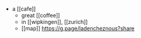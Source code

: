 - a [[cafe]]
	- great [[coffee]]
	- in [[wipkingen]], [[zurich]]
	- [[map]] https://g.page/ladencheznous?share